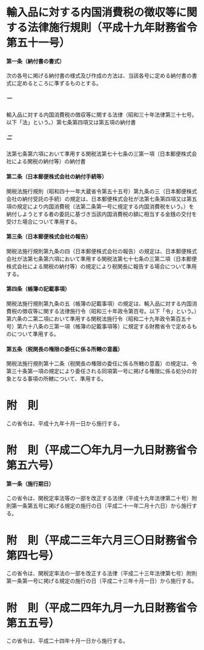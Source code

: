 # 輸入品に対する内国消費税の徴収等に関する法律施行規則（平成十九年財務省令第五十一号）
#### 第一条（納付書の書式）
次の各号に掲げる納付書の様式及び作成の方法は、当該各号に定める納付書の書式に定めるところに準ずるものとする。
##### 一
輸入品に対する内国消費税の徴収等に関する法律（昭和三十年法律第三十七号。以下「法」という。）第七条第四項又は第五項の納付書
##### 二
法第七条第六項において準用する関税法第七十七条の三第一項（日本郵便株式会社による関税の納付等）の納付書
#### 第二条（日本郵便株式会社の納付手続等）
関税法施行規則（昭和四十一年大蔵省令第五十五号）第九条の三（日本郵便株式会社の納付受託の手続）の規定は、日本郵便株式会社が法第七条第四項又は第五項の規定により内国消費税（法第二条第一号に規定する内国消費税をいう。）を納付しようとする者の委託に基づき当該内国消費税の額に相当する金銭の交付を受けた場合について準用する。
#### 第三条（日本郵便株式会社の報告）
関税法施行規則第九条の四（日本郵便株式会社の報告）の規定は、日本郵便株式会社が法第七条第六項において準用する関税法第七十七条の三第二項（日本郵便株式会社による関税の納付等）の規定により税関長に報告する場合について準用する。
#### 第四条（帳簿の記載事項）
関税法施行規則第九条の五（帳簿の記載事項）の規定は、輸入品に対する内国消費税の徴収等に関する法律施行令（昭和三十年政令第百号。以下「令」という。）第六条の二第二項において準用する関税法施行令（昭和二十九年政令第百五十号）第六十八条の三第一項（帳簿の記載事項等）に規定する財務省令で定めるものについて準用する。
#### 第五条（税関長の権限の委任に係る所轄の意義）
関税法施行規則第十二条（税関長の権限の委任に係る所轄の意義）の規定は、令第三十条第一項の規定により委任される同項第一号に掲げる権限に係る処分の対象となる事項の所轄について、準用する。
# 附　則
この省令は、平成十九年十月一日から施行する。
# 附　則（平成二〇年九月一九日財務省令第五六号）
#### 第一条（施行期日）
この省令は、関税定率法等の一部を改正する法律（平成十九年法律第二十号）附則第一条第五号に掲げる規定の施行の日（平成二十一年二月十六日）から施行する。
# 附　則（平成二三年六月三〇日財務省令第四七号）
この省令は、関税定率法の一部を改正する法律（平成二十三年法律第七号）附則第一条第一号に掲げる規定の施行の日（平成二十三年十月一日）から施行する。
# 附　則（平成二四年九月一九日財務省令第五五号）
この省令は、平成二十四年十月一日から施行する。
